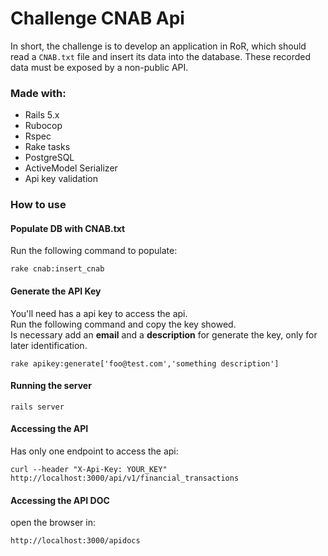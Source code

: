 # Challenge CNAB Api

In short, the challenge is to develop an application in RoR, which should read a `CNAB.txt` file and insert its data into the database. These recorded data must be exposed by a non-public API.

### Made with:
* Rails 5.x
* Rubocop
* Rspec
* Rake tasks
* PostgreSQL
* ActiveModel Serializer
* Api key validation

### How to use

#### Populate DB with CNAB.txt
Run the following command to populate:
```
rake cnab:insert_cnab
```

#### Generate the API Key
You'll need has a api key to access the api.  
Run the following command and copy the key showed.  
Is necessary add an **email** and a **description** for generate the key, only for later identification.
```
rake apikey:generate['foo@test.com','something description']
```

#### Running the server
```
rails server
```

#### Accessing the API
Has only one endpoint to access the api:
```
curl --header "X-Api-Key: YOUR_KEY" http://localhost:3000/api/v1/financial_transactions
```

#### Accessing the API DOC
open the browser in:
```
http://localhost:3000/apidocs
```